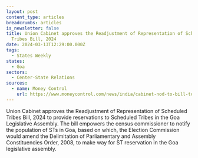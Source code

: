 ```yaml
---
layout: post
content_type: articles
breadcrumbs: articles
is_newsletter: false
title: Union Cabinet approves the Readjustment of Representation of Scheduled
  Tribes Bill, 2024
date: 2024-03-13T12:29:00.000Z
tags:
  - States Weekly
states:
  - Goa
sectors:
  - Center-State Relations
sources:
  - name: Money Control
    url: https://www.moneycontrol.com/news/india/cabinet-nod-to-bill-to-reserve-seats-for-sts-in-goa-assembly-12422191.html
---
```

Union Cabinet approves the Readjustment of Representation of Scheduled Tribes Bill, 2024 to provide reservations to Scheduled Tribes in the Goa Legislative Assembly. The bill empowers the census commissioner to notify the population of STs in Goa, based on which, the Election Commission would amend the Delimitation of Parliamentary and Assembly Constituencies Order, 2008, to make way for ST reservation in the Goa legislative assembly.

